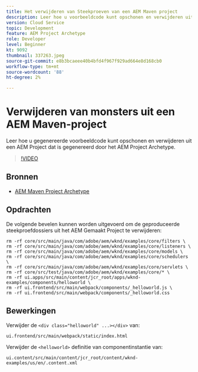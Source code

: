```yaml
---
title: Het verwijderen van Steekproeven van een AEM Maven project
description: Leer hoe u voorbeeldcode kunt opschonen en verwijderen uit een AEM Project dat is gegenereerd door het AEM Project Archetype.
version: Cloud Service
topic: Development
feature: AEM Project Archetype
role: Developer
level: Beginner
kt: 9092
thumbnail: 337263.jpeg
source-git-commit: e8b3bcaeee40b4bfd4f967f929ad664e8d168cb0
workflow-type: tm+mt
source-wordcount: '88'
ht-degree: 2%

---
```



# Verwijderen van monsters uit een AEM Maven-project

Leer hoe u gegenereerde voorbeeldcode kunt opschonen en verwijderen uit een AEM Project dat is gegenereerd door het AEM Project Archetype.

>[!VIDEO](https://video.tv.adobe.com/v/337263/?quality=12&learn=on)


## Bronnen

+ [AEM Maven Project Archetype](https://github.com/adobe/aem-project-archetype)

## Opdrachten

De volgende bevelen kunnen worden uitgevoerd om de geproduceerde steekproefdossiers uit het AEM Gemaakt Project te verwijderen:

```
rm -rf core/src/main/java/com/adobe/aem/wknd/examples/core/filters \
rm -rf core/src/main/java/com/adobe/aem/wknd/examples/core/listeners \
rm -rf core/src/main/java/com/adobe/aem/wknd/examples/core/models \
rm -rf core/src/main/java/com/adobe/aem/wknd/examples/core/schedulers \
rm -rf core/src/main/java/com/adobe/aem/wknd/examples/core/servlets \
rm -rf core/src/test/java/com/adobe/aem/wknd/examples/core/* \
rm -rf ui.apps/src/main/content/jcr_root/apps/wknd-examples/components/helloworld \
rm -rf ui.frontend/src/main/webpack/components/_helloworld.js \
rm -rf ui.frontend/src/main/webpack/components/_helloworld.css
```

## Bewerkingen

Verwijder de `<div class="helloworld" ...></div>` van:

```
ui.frontend/src/main/webpack/static/index.html
```

Verwijder de `<helloworld>` definitie van componentinstantie van:

```
ui.content/src/main/content/jcr_root/content/wknd-examples/us/en/.content.xml
```
